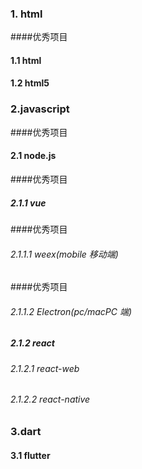 ### 1. html

####优秀项目

#### 1.1 html

#### 1.2 html5

### 2.javascript

####优秀项目

#### 2.1 node.js

####优秀项目

##### 2.1.1 vue

####优秀项目

###### 2.1.1.1 weex(mobile 移动端)

####优秀项目

###### 2.1.1.2 Electron(pc/macPC 端)

##### 2.1.2 react

###### 2.1.2.1 react-web

###### 2.1.2.2 react-native

### 3.dart

#### 3.1 flutter
